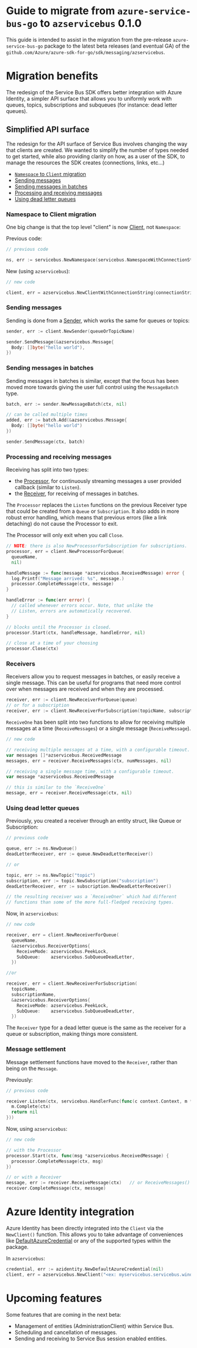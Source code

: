 # Guide to migrate from `azure-service-bus-go` to `azservicebus` 0.1.0

This guide is intended to assist in the migration from the pre-release `azure-service-bus-go` package to the latest beta releases (and eventual GA) of the `github.com/Azure/azure-sdk-for-go/sdk/messaging/azservicebus`.

# Migration benefits

The redesign of the Service Bus SDK offers better integration with Azure Identity, a simpler API surface that allows you to uniformly work with queues, topics, subscriptions and subqueues (for instance: dead letter queues).

## Simplified API surface

The redesign for the API surface of Service Bus involves changing the way that clients are created. We wanted to simplify the number of types needed to get started, while also providing clarity on how, as a user of the SDK, to manage the resources the SDK creates (connections, links, etc...)

- [`Namespace` to `Client` migration](#namespace-to-client-migration)
- [Sending messages](#sending-messages)
- [Sending messages in batches](#sending-messages-in-batches)
- [Processing and receiving messages](#processing-and-receiving-messages)
- [Using dead letter queues](#using-dead-letter-queues)

### Namespace to Client migration

One big change is that the top level "client" is now [Client](https://pkg.go.dev/github.com/Azure/azure-sdk-for-go/sdk/messaging/azservicebus#Client), not `Namespace`:

Previous code:

```go
// previous code

ns, err := servicebus.NewNamespace(servicebus.NamespaceWithConnectionString())
```

New (using `azservicebus`):

```go
// new code

client, err = azservicebus.NewClientWithConnectionString(connectionString, nil)
```

### Sending messages

Sending is done from a [Sender](https://pkg.go.dev/github.com/Azure/azure-sdk-for-go/sdk/messaging/azservicebus#Sender), which
works the same for queues or topics:

```go
sender, err := client.NewSender(queueOrTopicName)

sender.SendMessage(&azservicebus.Message{
  Body: []byte("hello world"),
})
```

### Sending messages in batches

Sending messages in batches is similar, except that the focus has been moved more
towards giving the user full control using the `MessageBatch` type.

```go
batch, err := sender.NewMessageBatch(ctx, nil)

// can be called multiple times
added, err := batch.Add(&azservicebus.Message{
  Body: []byte("hello world")
})

sender.SendMessage(ctx, batch)
```

### Processing and receiving messages

Receiving has split into two types:
- the [Processor](https://pkg.go.dev/github.com/Azure/azure-sdk-for-go/sdk/messaging/azservicebus#Processor), for continuously streaming messages a user provided callback (similar to `Listen`).
- the [Receiver](https://pkg.go.dev/github.com/Azure/azure-sdk-for-go/sdk/messaging/azservicebus#Receiver), for receiving of messages in batches.

The `Processor` replaces the `Listen` functions on the previous Receiver type that could be created from a `Queue` or `Subscription`. It also adds in more robust error handling, which means that previous errors (like a link detaching) do not cause the Processor to exit. 

The Processor will only exit when you call `Close`.

```go
// NOTE: there is also NewProcessorForSubscription for subscriptions.
processor, err = client.NewProcessorForQueue(
  queueName,
  nil)

handleMessage := func(message *azservicebus.ReceivedMessage) error {
  log.Printf("Message arrived: %s", message.)
  processor.CompleteMessage(ctx, message)
}

handleError := func(err error) {
  // called whenever errors occur. Note, that unlike the
  // Listen, errors are automatically recovered.
}

// blocks until the Processor is closed.
processor.Start(ctx, handleMessage, handleError, nil)

// close at a time of your choosing
processor.Close(ctx)
```

### Receivers

Receivers allow you to request messages in batches, or easily receive a single message. This can be useful
for programs that need more control over when messages are received and when they are processed.

```go
receiver, err := client.NewReceiverForQueue(queue)
// or for a subscription
receiver, err := client.NewReceiverForSubscription(topicName, subscriptionName)
```

`ReceiveOne` has been split into two functions to allow for receiving
multiple messages at a time (`ReceiveMessages`) or a single message (`ReceiveMessage`).

```go
// new code

// receiving multiple messages at a time, with a configurable timeout.
var messages []*azservicebus.ReceivedMessage
messages, err = receiver.ReceiveMessages(ctx, numMessages, nil)

// receiving a single message time, with a configurable timeout.
var message *azservicebus.ReceivedMessage

// this is similar to the `ReceiveOne`
message, err = receiver.ReceiveMessage(ctx, nil)
```

### Using dead letter queues

Previously, you created a receiver through an entity struct, like Queue or Subscription:

```go
// previous code

queue, err := ns.NewQueue()
deadLetterReceiver, err := queue.NewDeadLetterReceiver()

// or

topic, err := ns.NewTopic("topic")
subscription, err := topic.NewSubscription("subscription")
deadLetterReceiver, err := subscription.NewDeadLetterReceiver()

// the resulting receiver was a `ReceiveOner` which had different
// functions than some of the more full-fledged receiving types.
```

Now, in `azservicebus`:

```go
// new code

receiver, err = client.NewReceiverForQueue(
  queueName,
  &azservicebus.ReceiverOptions{
    ReceiveMode: azservicebus.PeekLock,
    SubQueue:    azservicebus.SubQueueDeadLetter,
  })

//or

receiver, err = client.NewReceiverForSubscription(
  topicName,
  subscriptionName,
  &azservicebus.ReceiverOptions{
    ReceiveMode: azservicebus.PeekLock,
    SubQueue:    azservicebus.SubQueueDeadLetter,
  })
```

The `Receiver` type for a dead letter queue is the same as the receiver for a 
queue or subscription, making things more consistent.

### Message settlement

Message settlement functions have moved to the `Receiver`, rather than being on the `Message`. 

Previously:

```go
// previous code

receiver.Listen(ctx, servicebus.HandlerFunc(func(c context.Context, m *servicebus.Message) error {
  m.Complete(ctx)
  return nil
}))
```

Now, using `azservicebus`:

```go
// new code

// with the Processor
processor.Start(ctx, func(msg *azservicebus.ReceivedMessage) {
  processor.CompleteMessage(ctx, msg)
})

// or with a Receiver
message, err := receiver.ReceiveMessage(ctx)   // or ReceiveMessages()
receiver.CompleteMessage(ctx, message)
```

# Azure Identity integration

Azure Identity has been directly integrated into the `Client` via the `NewClient()` function. This allows you to take advantage of conveniences like [DefaultAzureCredential](https://pkg.go.dev/github.com/Azure/azure-sdk-for-go/sdk/azidentity#section-readme) or any of the supported types within the package.

In `azservicebus`:

```go
credential, err := azidentity.NewDefaultAzureCredential(nil)
client, err = azservicebus.NewClient("<ex: myservicebus.servicebus.windows.net>", credential, nil)
```

# Upcoming features

Some features that are coming in the next beta:
- Management of entities (AdministrationClient) within Service Bus.
- Scheduling and cancellation of messages.
- Sending and receiving to Service Bus session enabled entities.

